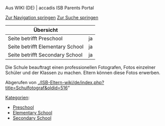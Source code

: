 Aus WIKI (DE) | accadis ISB Parents Portal

[Zur Navigation springen](/ISB-Eltern-wiki/de/Schulfotograf#mw-head) [Zur Suche springen](/ISB-Eltern-wiki/de/Schulfotograf#searchInput)

| Übersicht | |
| --- | --- |
| Seite betrifft Preschool | ja |
| Seite betrifft Elementary School | ja |
| Seite betrifft Secondary School | ja |

Die Schule beauftragt einen professionellen Fotografen, Fotos einzelner Schüler und der Klassen zu machen. Eltern können diese Fotos erwerben.

Abgerufen von „[/ISB-Eltern-wiki/de/index.php?title=Schulfotograf&oldid=516](/ISB-Eltern-wiki/de/index.php?title=Schulfotograf&oldid=516)“

[Kategorien](/ISB-Eltern-wiki/de/Spezial:Kategorien "Spezial:Kategorien"):

-   [Preschool](/ISB-Eltern-wiki/de/Kategorie:Preschool "Kategorie:Preschool")
-   [Elementary School](/ISB-Eltern-wiki/de/Kategorie:Elementary_School "Kategorie:Elementary School")
-   [Secondary School](/ISB-Eltern-wiki/de/Kategorie:Secondary_School "Kategorie:Secondary School")